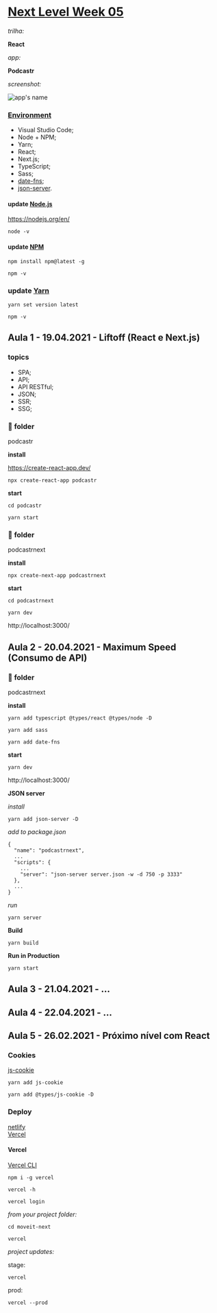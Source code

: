 # [Next Level Week 05](https://nextlevelweek.com/)

_trilha:_  

**React**  

_app:_  

**Podcastr**

_screenshot:_  

![app's name](./.github/...)

### [Environment](https://www.notion.so/Configura-es-do-ambiente-6dd0c69e71e141ef9492b00ba310a2fe)

- Visual Studio Code;
- Node + NPM;
- Yarn;
- React;
- Next.js;
- TypeScript;
- Sass;
- [date-fns](https://date-fns.org/);
- [json-server](https://github.com/typicode/json-server).

#### update [Node.js](https://nodejs.org/en/)

https://nodejs.org/en/  

```
node -v
```

#### update [NPM](https://www.npmjs.com/package/npm)

```
npm install npm@latest -g
```

```
npm -v
```

### update [Yarn](https://yarnpkg.com/)

```
yarn set version latest
```

```
npm -v
```

## Aula 1 - 19.04.2021 - Liftoff (React e Next.js)

### **topics**

- SPA;
- API;
- API RESTful;
- JSON;
- SSR;
- SSG;

### :file_folder: **folder**

podcastr

**install**  

https://create-react-app.dev/  

```
npx create-react-app podcastr
```

**start**  

```
cd podcastr
```

```
yarn start
```

### :file_folder: **folder**

podcastrnext

**install**  

```
npx create-next-app podcastrnext
```

**start**  

```
cd podcastrnext
```

```
yarn dev
```

http://localhost:3000/  

## Aula 2 - 20.04.2021 - Maximum Speed (Consumo de API)

### :file_folder: **folder**

podcastrnext

**install**  

```
yarn add typescript @types/react @types/node -D
```

```
yarn add sass
```

```
yarn add date-fns
```

**start**  

```
yarn dev
```

http://localhost:3000/  

**JSON server**

_install_  
```
yarn add json-server -D
```

_add to package.json_  
```
{
  "name": "podcastrnext",
  ...
  "scripts": {
    ...
    "server": "json-server server.json -w -d 750 -p 3333"
  },
  ...
}
```

_run_  
```
yarn server
```

**Build**

```
yarn build
```

**Run in Production**

```
yarn start
```

## Aula 3 - 21.04.2021 - ...

## Aula 4 - 22.04.2021 - ...

## Aula 5 - 26.02.2021 - Próximo nível com React

### Cookies

[js-cookie](https://github.com/js-cookie/js-cookie)  

```
yarn add js-cookie
```

```
yarn add @types/js-cookie -D
```

### Deploy

[netlify](https://www.netlify.com/)  
[Vercel](https://vercel.com/)  

#### Vercel

[Vercel CLI](https://vercel.com/download)  

```
npm i -g vercel
```

```
vercel -h
```

```
vercel login
```

_from your project folder:_  

```
cd moveit-next
```

```
vercel
```

_project updates:_  

stage:  

```
vercel
```

prod:  

```
vercel --prod
```